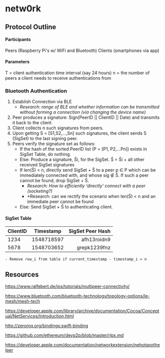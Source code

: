 # netw0rk

## Protocol Outline
#### Participants
Peers   (Raspberry Pi's w/ WiFi and Bluetooth)
Clients (smartphones via app)

#### Parameters
T = client authentication time interval (say 24 hours)
n = the number of peers a client needs to receive authentications from

### Bluetooth Authentication 
1. Establish Connection via BLE
    - *Research: range of BLE and whether information can be transmitted without forming a connection (via changing the device name)*
2. Peer produces a signature: Sign(PeerID || ClientID || Date) and transmits it back to the client. 
3. Client collects n such signatures from peers.
4. Upon getting S = \[S1,S2,...,Sn] such signatures, the client sends S (SigSet) to the last signing peer. 
5. Peers verify the signature set as follows:
    - If the hash of the sorted PeerID list (P = \[P1, P2,...Pn]) exists in SigSet Table, do nothing.
    - Else: Produce a signature, Ši, for the SigSet. Š = Ši + all other received SigSet signatures
    - If len(Š) < n, directly send SigSet + Š to a peer p ∈ P which can be immediately connected with, and whose sig ∉ Š. If such a peer cannot be found, drop SigSet + Š.
      - *Research: How to efficiently 'directly' connect with a peer (socketing?)*
      - *Research: can we rectify the scenario when len(Š) < n and an immediate peer cannot be found
    - Else: Send SigSet + Š to authenticating client. 
  #### SigSet Table
  | ClientID        | Timestamp     | SigSet Peer Hash  |
  | --------------- |:-------------:| -----------------:|
  | 1234            | 1548718597    | afh13roidn9       |
  | 5678            | 1548703652    | grepk1239fnz      |
  
    - Remove row_i from table if current_timestamp - timestamp_i > n





## Resources
https://www.ralfebert.de/ios/tutorials/multipeer-connectivity/

https://www.bluetooth.com/bluetooth-technology/topology-options/le-mesh/mesh-tech

https://developer.apple.com/library/archive/documentation/Cocoa/Conceptual/NetServices/Introduction.html

http://zeromq.org/bindings:swift-binding

https://github.com/ethereum/devp2p/blob/master/rlpx.md

https://developer.apple.com/documentation/networkextension/nehotspothelper
